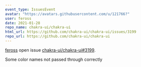 ```yaml
---
event_type: IssuesEvent
avatar: "https://avatars.githubusercontent.com/u/121766?"
user: feross
date: 2021-01-28
repo_name: chakra-ui/chakra-ui
html_url: https://github.com/chakra-ui/chakra-ui/issues/3199
repo_url: https://github.com/chakra-ui/chakra-ui
---
```


<a href='https://github.com/feross' target='_blank'>feross</a> open issue <a href='https://github.com/chakra-ui/chakra-ui/issues/3199' target='_blank'>chakra-ui/chakra-ui#3199</a>.

<p>Some color names not passed through correctly</p><small><!---...</small><a href='https://github.com/chakra-ui/chakra-ui/issues/3199' target='_blank'>View Comment</a>